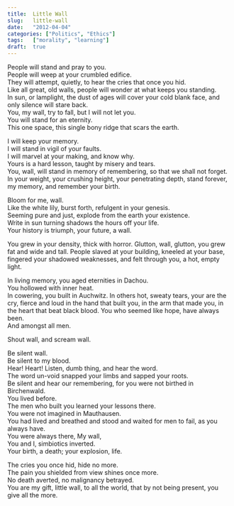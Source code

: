 ```yaml
---
title:  Little Wall
slug:   little-wall
date:   "2012-04-04"
categories: ["Politics", "Ethics"]
tags:   ["morality", "learning"]
draft:  true
---
```


People will stand and pray to you.  
People will weep at your crumbled edifice.  
They will attempt,
quietly,
to hear the cries that once you hid.  
Like all great,
old walls,
people will wonder at what keeps you standing.  
In sun, or lamplight,
the dust of ages will cover your cold blank face,
and only silence will stare back.  
You, my wall, try to fall,
but I will not let you.  
You will stand for an eternity.  
This one space,
this single bony ridge that scars the earth.

I will keep your memory.  
I will stand in vigil of your faults.  
I will marvel at your making,
and know why.  
Yours is a hard lesson,
taught by misery and tears.  
You, wall,
will stand in memory of remembering,
so that we shall not forget.  
In your weight,
your crushing height,
your penetrating depth,
stand forever, my memory,
and remember your birth.

Bloom for me, wall.  
Like the white lily,
burst forth,
refulgent in your genesis.  
Seeming pure and just,
explode from the earth your existence.  
Write in sun turning shadows
the hours off your life.  
Your history is triumph,
your future, a wall.

You grew in your density,
thick with horror.
Glutton, wall, glutton,
you grew fat and wide and tall.
People slaved at your building,
kneeled at your base,
fingered your shadowed weaknesses,
and felt through you,
a hot, empty light.

In living memory,
you aged eternities in Dachou.  
You hollowed with inner heat.  
In cowering,
you built in Auchwitz.
In others hot, sweaty tears,
your are the cry,
fierce and loud
in the hand that built you,
in the arm that made you,
in the heart that beat black blood.
You who seemed like hope,
have always been.  
And amongst all men.

Shout wall, and scream wall.  

Be silent wall.  
Be silent to my blood.  
Hear! Heart!
Listen, dumb thing,
and hear the word.  
The word un-void
snapped your limbs
and sapped your roots.  
Be silent
and hear our remembering,
for you were not birthed in Birchenwald.  
You lived before.  
The men who built you learned your lessons there.  
You were not imagined in Mauthausen.  
You had lived
and breathed
and stood
and waited
for men to fail,
as you always have.  
You were always there,
My wall,  
You and I,
simbiotics inverted.  
Your birth,
a death;
your explosion, life.  

The cries you once hid,
hide no more.  
The pain you shielded from view
shines once more.  
No death averted,
no malignancy betrayed.  
You are my gift,
little wall,
to all the world,
that by not being present,
you give all the more.  
